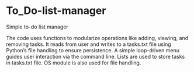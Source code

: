 # To_Do-list-manager
Simple to-do list manager

The code uses functions to modularize operations like adding, viewing, and removing tasks. It reads from user and writes to a tasks.txt file using Python’s file handling to ensure persistence. A simple loop-driven menu guides user interaction via the command line. Lists are used to store tasks in tasks.txt file. OS module is also used for file handling. 
